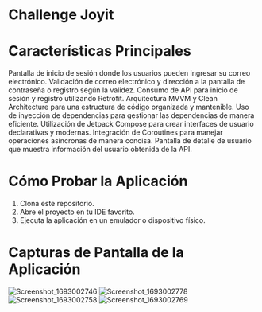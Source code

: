 # Challenge Joyit


#  Características Principales
Pantalla de inicio de sesión donde los usuarios pueden ingresar su correo electrónico.
Validación de correo electrónico y dirección a la pantalla de contraseña o registro según la validez.
Consumo de API para inicio de sesión y registro utilizando Retrofit.
Arquitectura MVVM y Clean Architecture para una estructura de código organizada y mantenible.
Uso de inyección de dependencias para gestionar las dependencias de manera eficiente.
Utilización de Jetpack Compose para crear interfaces de usuario declarativas y modernas.
Integración de Coroutines para manejar operaciones asíncronas de manera concisa.
Pantalla de detalle de usuario que muestra información del usuario obtenida de la API.

#  Cómo Probar la Aplicación
1. Clona este repositorio.
2. Abre el proyecto en tu IDE favorito.
3. Ejecuta la aplicación en un emulador o dispositivo físico.

#  Capturas de Pantalla de la Aplicación
![Screenshot_1693002746](https://github.com/danielpuicon24/ChallengeJoyit/assets/54185814/a4ef13d9-d872-47f7-b1d9-81d6c42e8676)
![Screenshot_1693002778](https://github.com/danielpuicon24/ChallengeJoyit/assets/54185814/f5bdb868-7c54-4d40-b88a-a434128a0e37)
![Screenshot_1693002758](https://github.com/danielpuicon24/ChallengeJoyit/assets/54185814/a5b40206-c3c3-4bff-9af4-b1e3b61e9a98)
![Screenshot_1693002769](https://github.com/danielpuicon24/ChallengeJoyit/assets/54185814/0c3d1b99-4825-471a-847a-42e855c63c06)



